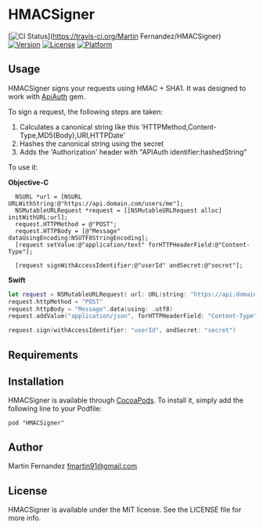 # HMACSigner

[![CI Status](http://img.shields.io/travis/bilby91/HMACSigner.svg?style=flat)](https://travis-ci.org/Martin Fernandez/HMACSigner)
[![Version](https://img.shields.io/cocoapods/v/HMACSigner.svg?style=flat)](http://cocoadocs.org/docsets/HMACSigner)
[![License](https://img.shields.io/cocoapods/l/HMACSigner.svg?style=flat)](http://cocoadocs.org/docsets/HMACSigner)
[![Platform](https://img.shields.io/cocoapods/p/HMACSigner.svg?style=flat)](http://cocoadocs.org/docsets/HMACSignerer)

## Usage

HMACSigner signs your requests using HMAC + SHA1. It was designed to work with [ApiAuth](https://github.com/mgomes/api_auth) gem.

To sign a request, the following steps are taken:

1. Calculates a canonical string like this 'HTTPMethod,Content-Type,MD5(Body),URI,HTTPDate'
2. Hashes the canonical string using the secret
3. Adds the 'Authorization' header with "APIAuth identifier:hashedString" 

To use it:

**Objective-C**
``` objc
  NSURL *url = [NSURL URLWithString:@"https://api.domain.com/users/me"];
  NSMutableURLRequest *request = [[NSMutableURLRequest alloc] initWithURL:url];
  request.HTTPMethod = @"POST";
  request.HTTPBody = [@"Message" dataUsingEncoding:NSUTF8StringEncoding];
  [request setValue:@"application/text" forHTTPHeaderField:@"Content-Type"]; 

  [request signWithAccessIdentifier:@"userId" andSecret:@"secret"];
```

**Swift**
```swift
let request = NSMutableURLRequest( url: URL(string: "https://api.domain.com/users/me"))
request.httpMethod = "POST"
request.httpBody = "Message".data(using: .utf8)
request.addValue("application/json", forHTTPHeaderField: "Content-Type")

request.sign(withAccessIdentifier: "userId", andSecret: "secret")
```

## Requirements

## Installation

HMACSigner is available through [CocoaPods](http://cocoapods.org). To install
it, simply add the following line to your Podfile:

    pod "HMACSigner"

## Author

Martin Fernandez <fmartin91@gmail.com>

## License

HMACSigner is available under the MIT license. See the LICENSE file for more info.

